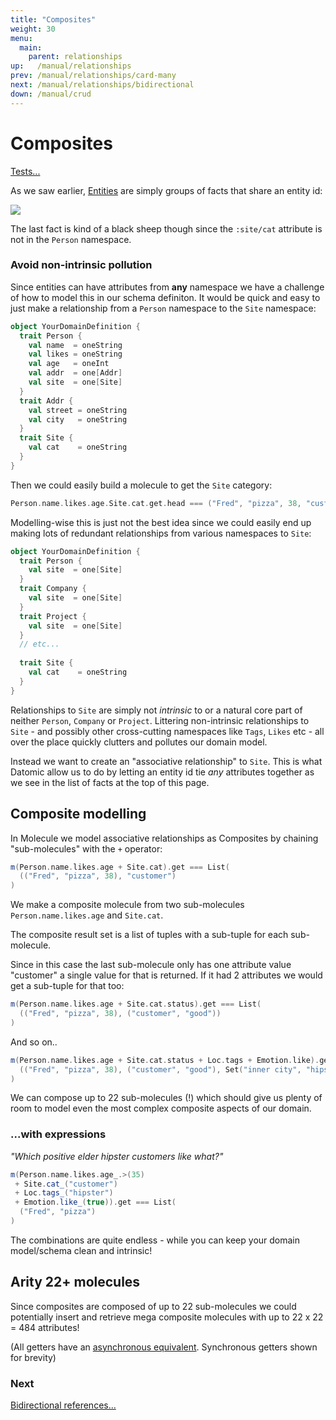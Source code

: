```yaml
---
title: "Composites"
weight: 30
menu:
  main:
    parent: relationships
up:   /manual/relationships
prev: /manual/relationships/card-many
next: /manual/relationships/bidirectional
down: /manual/crud
---
```


# Composites

[Tests...](https://github.com/scalamolecule/molecule/blob/master/coretests/src/test/scala/molecule/coretests/ref/Composite.scala)

As we saw earlier, [Entities](/manual/entities/) are simply groups of facts that share an entity id:

![](/img/entity/entity5.jpg)

The last fact is kind of a black sheep though since the `:site/cat` attribute is not in the `Person` namespace.

### Avoid non-intrinsic pollution

Since entities can have attributes from **any** namespace we have a challenge of how to model this in our
schema definiton. It would be quick and easy to just make a relationship from a `Person` namespace to
the `Site` namespace:


```scala
object YourDomainDefinition {
  trait Person {
    val name  = oneString
    val likes = oneString
    val age   = oneInt
    val addr  = one[Addr]
    val site  = one[Site]
  }
  trait Addr {
    val street = oneString
    val city   = oneString
  }
  trait Site {
    val cat    = oneString
  }
}
```
Then we could easily build a molecule to get the `Site` category:

```scala
Person.name.likes.age.Site.cat.get.head === ("Fred", "pizza", 38, "customer")
```


Modelling-wise this is just not the best idea since we could easily end up making lots of redundant relationships from 
various namespaces to `Site`:

```scala
object YourDomainDefinition {
  trait Person {
    val site  = one[Site]
  }
  trait Company {
    val site  = one[Site]
  }
  trait Project {
    val site  = one[Site]
  }
  // etc...
  
  trait Site {
    val cat    = oneString
  }
}
```
Relationships to `Site` are simply not _intrinsic_ to or a natural core part of neither `Person`, `Company` or `Project`. 
Littering non-intrinsic relationships to `Site` - and possibly other cross-cutting namespaces like `Tags`, `Likes` etc - all 
over the place quickly clutters and pollutes our domain model.

Instead we want to create an "associative relationship" to `Site`. This is what Datomic allow us to do by letting an entity id
tie _any_ attributes together as we see in the list of facts at the top of this page. 


## Composite modelling

In Molecule we model associative relationships as Composites by chaining "sub-molecules" with the `+` operator:

```scala
m(Person.name.likes.age + Site.cat).get === List(
  (("Fred", "pizza", 38), "customer")
)
```
We make a composite molecule from two sub-molecules `Person.name.likes.age` and `Site.cat`. 

The composite result set is a list of tuples with
a sub-tuple for each sub-molecule. 

Since in this case the last sub-molecule only has one attribute value "customer" a single value for that is returned. If it
had 2 attributes we would get a sub-tuple for that too:

```scala
m(Person.name.likes.age + Site.cat.status).get === List(
  (("Fred", "pizza", 38), ("customer", "good"))
)
```
And so on..

```scala
m(Person.name.likes.age + Site.cat.status + Loc.tags + Emotion.like).get === List(
  (("Fred", "pizza", 38), ("customer", "good"), Set("inner city", "hipster"), true)
)
```

We can compose up to 22 sub-molecules (!) which should give us plenty of room to model even the most complex 
composite aspects of our domain.


### ...with expressions

_"Which positive elder hipster customers like what?"_

```scala
m(Person.name.likes.age_.>(35) 
 + Site.cat_("customer")
 + Loc.tags_("hipster") 
 + Emotion.like_(true)).get === List(
  ("Fred", "pizza")
)
```
The combinations are quite endless - while you can keep your domain model/schema clean and intrinsic!


## Arity 22+ molecules

Since composites are composed of up to 22 sub-molecules we could potentially insert and retrieve 
mega composite molecules with up to 22 x 22 = 484 attributes!

(All getters have an [asynchronous equivalent](/manual/attributes/basics). Synchronous getters shown for brevity)

### Next

[Bidirectional references...](/manual/relationships/bidirectional)